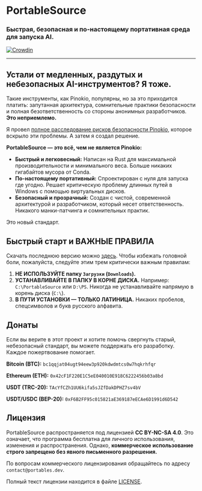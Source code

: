 # PortableSource

### Быстрая, безопасная и по-настоящему портативная среда для запуска AI.

[![Crowdin](https://badges.crowdin.net/portablesource/localized.svg)](https://crowdin.com/project/portablesource)

---

## Устали от медленных, раздутых и небезопасных AI-инструментов? Я тоже.

Такие инструменты, как Pinokio, популярны, но за это приходится платить: запутанная архитектура, сомнительные практики безопасности и полная безответственность со стороны анонимных разработчиков. **Это неприемлемо.**

Я провел [полное расследование рисков безопасности Pinokio](https://habr.com/ru/articles/935644/), которое вскрыло эти проблемы. А затем я создал решение.

**PortableSource — это всё, чем не является Pinokio:**
*   **Быстрый и легковесный:** Написан на Rust для максимальной производительности и минимального веса. Больше никаких гигабайтов мусора от Conda.
*   **По-настоящему портативный:** Спроектирован с нуля для запуска где угодно. Решает критическую проблему длинных путей в Windows с помощью виртуальных дисков.
*   **Безопасный и прозрачный:** Создан с чистой, современной архитектурой и разработчиком, который несет ответственность. Никакого манки-патчинга и сомнительных практик.

Это новый стандарт.

## Быстрый старт и **ВАЖНЫЕ ПРАВИЛА**

Скачать последнюю версию можно [здесь](https://github.com/portablesource/portablesource/releases/latest). Чтобы избежать головной боли, пожалуйста, следуйте этим трем критически важным правилам:

1.  **НЕ ИСПОЛЬЗУЙТЕ папку `Загрузки` (`Downloads`).**
2.  **УСТАНАВЛИВАЙТЕ В ПАПКУ В КОРНЕ ДИСКА.** Например: `C:\PortableSource` или `D:\PS`. Никогда не устанавливайте напрямую в корень диска (`C:\`).
3.  **В ПУТИ УСТАНОВКИ — ТОЛЬКО ЛАТИНИЦА.** Никаких пробелов, спецсимволов и букв русского алфавита.

## Донаты

Если вы верите в этот проект и хотите помочь свергнуть старый, небезопасный стандарт, вы можете поддержать его разработку. Каждое пожертвование помогает.

**Bitcoin (BTC):** `bc1qqjat04ugt94eew3p920kdwdmtcs0w7hqkrhfqr`

**Ethereum (ETH):** `0x42cF1F220E1C5eE040010E918C6222456b03a8bd`

**USDT (TRC-20):** `TAcYfCZh1UU6kifa5sJZfDakDPHZ7sv4bV`

**USDT/USDC (BEP-20):** `0xF6B2FF95c015821aE369187eECAe6D1991d6D542`

## Лицензия

PortableSource распространяется под лицензией **CC BY-NC-SA 4.0**.
Это означает, что программа бесплатна для личного использования, изменения и распространения. Однако, **коммерческое использование строго запрещено без явного письменного разрешения.**

По вопросам коммерческого лицензирования обращайтесь по адресу `contact@portables.dev`.

Полный текст лицензии находится в файле [LICENSE](LICENSE).
